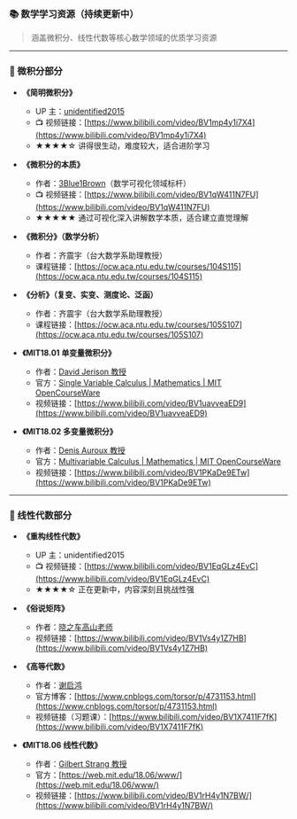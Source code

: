 ### 📚 数学学习资源（持续更新中）

> 涵盖微积分、线性代数等核心数学领域的优质学习资源

---

### 🧮 微积分部分

- **《简明微积分》**
    - UP 主：[unidentified2015](https://space.bilibili.com/8574629)
    - 📺 视频链接：[https://www.bilibili.com/video/BV1mp4y1i7X4](https://www.bilibili.com/video/BV1mp4y1i7X4)
    - ★★★★☆ 讲得很生动，难度较大，适合进阶学习

- **《微积分的本质》**
    - 作者：[3Blue1Brown](https://space.bilibili.com/88461692)（数学可视化领域标杆）
    - 📺 视频链接：[https://www.bilibili.com/video/BV1qW411N7FU](https://www.bilibili.com/video/BV1qW411N7FU)
    - ★★★★★ 通过可视化深入讲解数学本质，适合建立直觉理解

- **《微积分》（数学分析）**
    - 作者：齐震宇（台大数学系助理教授）
    - 课程链接：[https://ocw.aca.ntu.edu.tw/courses/104S115](https://ocw.aca.ntu.edu.tw/courses/104S115)

- **《分析》（复变、实变、测度论、泛函）**
    - 作者：齐震宇（台大数学系助理教授）
    - 课程链接：[https://ocw.aca.ntu.edu.tw/courses/105S107](https://ocw.aca.ntu.edu.tw/courses/105S107)
    
- **《MIT18.01 单变量微积分》**
    - 作者：[David Jerison 教授](https://ocw.mit.edu/search/?q=Prof.+David+Jerison)
    - 官方：[Single Variable Calculus | Mathematics | MIT OpenCourseWare](https://ocw.mit.edu/courses/18-01-single-variable-calculus-fall-2006/)
    - 视频链接：[https://www.bilibili.com/video/BV1uavveaED9](https://www.bilibili.com/video/BV1uavveaED9)
    
- **《MIT18.02 多变量微积分》**
    - 作者：[Denis Auroux 教授](https://ocw.mit.edu/search/?q=Prof.+Denis+Auroux)
    - 官方：[Multivariable Calculus | Mathematics | MIT OpenCourseWare](https://ocw.mit.edu/courses/18-02-multivariable-calculus-fall-2007/)
    - 视频链接：[https://www.bilibili.com/video/BV1PKaDe9ETw](https://www.bilibili.com/video/BV1PKaDe9ETw)

---

### 🔢 线性代数部分

- **《重构线性代数》**
    - UP 主：unidentified2015
    - 📺 视频链接：[https://www.bilibili.com/video/BV1EqGLz4EvC](https://www.bilibili.com/video/BV1EqGLz4EvC)
    - ★★★★☆ 正在更新中，内容深刻且挑战性强

- **《俗说矩阵》**
    - 作者：[晓之车高山老师](https://space.bilibili.com/138962930)
    - 视频链接：[https://www.bilibili.com/video/BV1Vs4y1Z7HB](https://www.bilibili.com/video/BV1Vs4y1Z7HB)

- **《高等代数》**
    - 作者：[谢启鸿](https://space.bilibili.com/512151059)
    - 官方博客：[https://www.cnblogs.com/torsor/p/4731153.html](https://www.cnblogs.com/torsor/p/4731153.html)
    - 视频链接（习题课）：[https://www.bilibili.com/video/BV1X7411F7fK](https://www.bilibili.com/video/BV1X7411F7fK)

- **《MIT18.06 线性代数》**
    - 作者：[Gilbert Strang 教授](https://ocw.mit.edu/courses/18-06sc-linear-algebra-fall-2011/resources/lecture-notes/)
    - 官方：[https://web.mit.edu/18.06/www/](https://web.mit.edu/18.06/www/)
    - 视频链接：[https://www.bilibili.com/video/BV1rH4y1N7BW/](https://www.bilibili.com/video/BV1rH4y1N7BW/)
